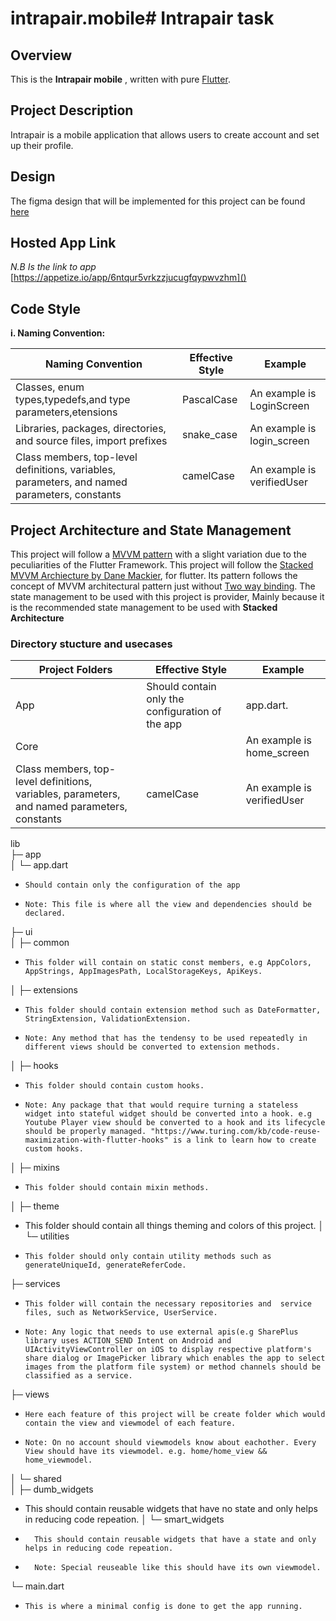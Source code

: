 # intrapair.mobile# Intrapair task

  ## Overview 
  This is the **Intrapair mobile** , written with pure [Flutter](https://flutter.dev/).
  
  
  
  ## Project Description
  Intrapair is a mobile application that allows users to create account and set up their profile.


  ## Design 
   The figma design that will be implemented for this project can be found [here](https://www.figma.com/file/UwPEnVS1aSvsSyDlg45tq3/Untitled?type=design&node-id=1-53&t=GS7yytQdDsOByEMh-0
) 

   ## Hosted App Link
   _N.B Is the link to app_
   [https://appetize.io/app/6ntqur5vrkzzjucugfqypwvzhm]()

  ## Code Style
  **i. Naming Convention:**

|Naming Convention|Effective Style|Example|   
|-----------------|---------------|-------|
|Classes, enum types,typedefs,and type parameters,etensions|PascalCase|An example is LoginScreen|
|Libraries, packages, directories, and source files, import prefixes|snake_case|An example is login_screen|
|Class members, top-level definitions, variables, parameters, and named parameters, constants|camelCase|An example is verifiedUser|


## Project Architecture and State Management
This project will follow a [MVVM pattern](https://www.geeksforgeeks.org/mvvm-model-view-viewmodel-architecture-pattern-in-android/) with a slight variation due to the peculiarities of the Flutter Framework. This project will follow the [Stacked MVVM Archiecture by Dane Mackier](www.filledstacks.com), for flutter. Its pattern follows the concept of MVVM architectural pattern just without [Two way binding](https://developer.android.com/topic/libraries/data-binding/two-way). The state management to be used with this project is provider, Mainly because it is the recommended state management to be used with **Stacked Architecture**


  ### Directory stucture and usecases

|Project Folders|Effective Style|Example|   
|-----------------|---------------|-------|
|App|Should contain only the configuration of the app|app.dart.|
|Core||An example is home_screen|
|Class members, top-level definitions, variables, parameters, and named parameters, constants|camelCase|An example is verifiedUser|

lib                     
├─ app                  
│  └─ app.dart  
   -     Should contain only the configuration of the app
   -     Note: This file is where all the view and dependencies should be declared.
├─ ui                 
│  ├─ common 
-     This folder will contain on static const members, e.g AppColors, AppStrings, AppImagesPath, LocalStorageKeys, ApiKeys.       
│  ├─ extensions
-     This folder should contain extension method such as DateFormatter, StringExtension, ValidationExtension. 
-     Note: Any method that has the tendensy to be used repeatedly in different views should be converted to extension methods. 
│  ├─ hooks
-     This folder should contain custom hooks. 
-     Note: Any package that that would require turning a stateless widget into stateful widget should be converted into a hook. e.g Youtube Player view should be converted to a hook and its lifecycle should be properly managed. "https://www.turing.com/kb/code-reuse-maximization-with-flutter-hooks" is a link to learn how to create custom hooks.             
 
│  ├─ mixins
-     This folder should contain mixin methods.
│  ├─ theme 
-    This folder should contain all things theming and colors of this project.
│  └─ utilities   
-     This folder should only contain utility methods such as generateUniqueId, generateReferCode.    
├─ services  
-     This folder will contain the necessary repositories and  service files, such as NetworkService, UserService.  
-     Note: Any logic that needs to use external apis(e.g SharePlus library uses ACTION_SEND Intent on Android and UIActivityViewController on iOS to display respective platform's share dialog or ImagePicker library which enables the app to select images from the platform file system) or method channels should be classified as a service.     
├─ views 
-     Here each feature of this project will be create folder which would contain the view and viewmodel of each feature.  
-     Note: On no account should viewmodels know about eachother. Every View should have its viewmodel. e.g. home/home_view && home_viewmodel.                 
│  └─ shared            
│     ├─ dumb_widgets   
-    This should contain reusable widgets that have no state and only helps in reducing code repeation.
│     └─ smart_widgets
-       This should contain reusable widgets that have a state and only helps in reducing code repeation.
-       Note: Special reuseable like this should have its own viewmodel.
└─ main.dart  
-     This is where a minimal config is done to get the app running.          
